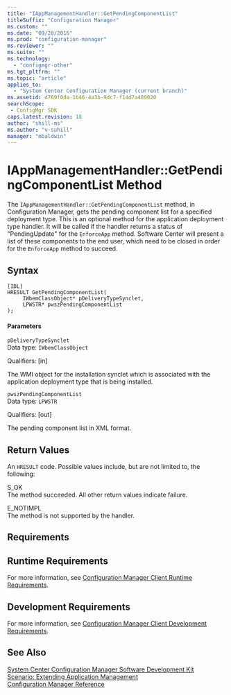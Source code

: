 ```yaml
---
title: "IAppManagementHandler::GetPendingComponentList"
titleSuffix: "Configuration Manager"
ms.custom: ""
ms.date: "09/20/2016"
ms.prod: "configuration-manager"
ms.reviewer: ""
ms.suite: ""
ms.technology:
  - "configmgr-other"
ms.tgt_pltfrm: ""
ms.topic: "article"
applies_to:
  - "System Center Configuration Manager (current branch)"
ms.assetid: d769f0da-1b46-4a3b-9dc7-f14d7a489020searchScope: - ConfigMgr SDK
caps.latest.revision: 18
author: "shill-ms"
ms.author: "v-suhill"
manager: "mbaldwin"
---
```

# IAppManagementHandler::GetPendingComponentList Method
The `IAppManagementHandler::GetPendingComponentList` method, in Configuration Manager, gets the pending component list for a specified deployment type. This is an optional method for the application deployment type handler. It will be called if the handler returns a status of "PendingUpdate" for the `EnforceApp` method.  Software Center will present a list of these components to the end user, which need to be closed in order for the `EnforceApp` method to succeed.  

## Syntax  

```  
[IDL]  
HRESULT GetPendingComponentList(  
     IWbemClassObject* pDeliveryTypeSynclet,  
     LPWSTR* pwszPendingComponentList  
);  
```  

#### Parameters  
 `pDeliveryTypeSynclet`  
 Data type: `IWbemClassObject`  

 Qualifiers: [in]  

 The WMI object for the installation synclet which is associated with the application deployment type that is being installed.  

 `pwszPendingComponentList`  
 Data type: `LPWSTR`  

 Qualifiers: [out]  

 The pending component list in XML format.  

## Return Values  
 An `HRESULT` code. Possible values include, but are not limited to, the following:  

 S_OK  
 The method succeeded. All other return values indicate failure.  

 E_NOTIMPL  
 The method is not supported by the handler.  

## Requirements  

## Runtime Requirements  
 For more information, see [Configuration Manager Client Runtime Requirements](../../../../../develop/core/reqs/client-runtime-requirements.md).  

## Development Requirements  
 For more information, see [Configuration Manager Client Development Requirements](../../../../../develop/core/reqs/client-development-requirements.md).  

## See Also  
 [System Center Configuration Manager Software Development Kit](../../../../../develop/core/misc/system-center-configuration-manager-sdk.md)   
 [Scenario: Extending Application Management](../../../../../develop/apps/scenario--extending-application-management.md)   
 [Configuration Manager Reference](../../../../../develop/reference/configuration-manager-reference.md)
